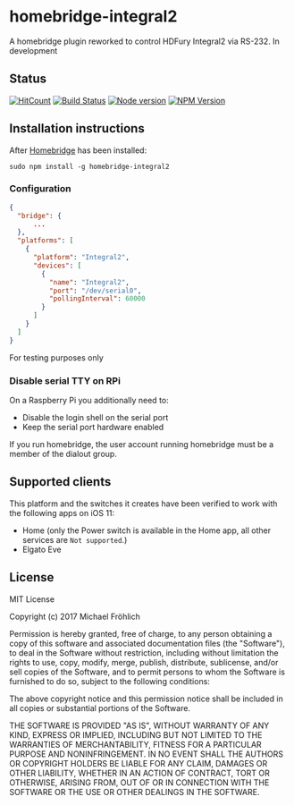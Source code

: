 # homebridge-integral2

A homebridge plugin reworked to control HDFury Integral2 via RS-232.
In development

## Status

[![HitCount](http://hits.dwyl.io/grover/homebridge-epson-projector-rs232.svg)](https://github.com/grover/homebridge-epson-projector-rs232)
[![Build Status](https://travis-ci.org/grover/homebridge-epson-projector-rs232.png?branch=master)](https://travis-ci.org/grover/homebridge-epson-projector-rs232)
[![Node version](https://img.shields.io/node/v/homebridge-epson-projector-rs232.svg?style=flat)](http://nodejs.org/download/)
[![NPM Version](https://badge.fury.io/js/homebridge-epson-projector-rs232.svg?style=flat)](https://npmjs.org/package/homebridge-epson-projector-rs232)


## Installation instructions

After [Homebridge](https://github.com/nfarina/homebridge) has been installed:

 ```sudo npm install -g homebridge-integral2```

### Configuration

```json
{
  "bridge": {
      ...
  },
  "platforms": [
    {
      "platform": "Integral2",
      "devices": [
        {
          "name": "Integral2",
          "port": "/dev/serial0",
          "pollingInterval": 60000
        }
      ]
    }
  ]
}
```

For testing purposes only

### Disable serial TTY on RPi

On a Raspberry Pi you additionally need to:

- Disable the login shell on the serial port
- Keep the serial port hardware enabled

If you run homebridge, the user account running homebridge must be a member of the dialout group.

## Supported clients

This platform and the switches it creates have been verified to work with the following apps on iOS 11:

* Home (only the Power switch is available in the Home app, all other services are `Not supported`.)
* Elgato Eve


## License

MIT License

Copyright (c) 2017 Michael Fröhlich

Permission is hereby granted, free of charge, to any person obtaining a copy
of this software and associated documentation files (the "Software"), to deal
in the Software without restriction, including without limitation the rights
to use, copy, modify, merge, publish, distribute, sublicense, and/or sell
copies of the Software, and to permit persons to whom the Software is
furnished to do so, subject to the following conditions:

The above copyright notice and this permission notice shall be included in all
copies or substantial portions of the Software.

THE SOFTWARE IS PROVIDED "AS IS", WITHOUT WARRANTY OF ANY KIND, EXPRESS OR
IMPLIED, INCLUDING BUT NOT LIMITED TO THE WARRANTIES OF MERCHANTABILITY,
FITNESS FOR A PARTICULAR PURPOSE AND NONINFRINGEMENT. IN NO EVENT SHALL THE
AUTHORS OR COPYRIGHT HOLDERS BE LIABLE FOR ANY CLAIM, DAMAGES OR OTHER
LIABILITY, WHETHER IN AN ACTION OF CONTRACT, TORT OR OTHERWISE, ARISING FROM,
OUT OF OR IN CONNECTION WITH THE SOFTWARE OR THE USE OR OTHER DEALINGS IN THE
SOFTWARE.


